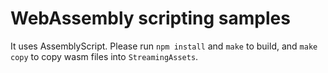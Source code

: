 # WebAssembly scripting samples
It uses AssemblyScript.
Please run `npm install` and `make` to build, and `make copy` to copy wasm files into `StreamingAssets`.